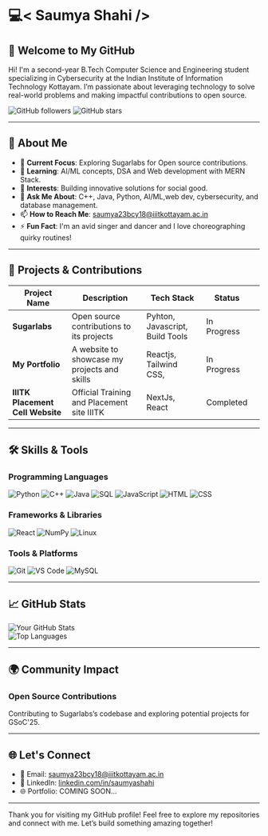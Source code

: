 # 💻< Saumya Shahi />

## 👋 Welcome to My GitHub

Hi! I'm a second-year B.Tech Computer Science and Engineering student specializing in Cybersecurity at the Indian Institute of Information Technology Kottayam. I’m passionate about leveraging technology to solve real-world problems and making impactful contributions to open source.

![GitHub followers](https://img.shields.io/github/followers/your-username?style=social) ![GitHub stars](https://img.shields.io/github/stars/your-username?style=social)

---

## 🌟 About Me

- 🔭 **Current Focus**: Exploring Sugarlabs for Open source contributions.
- 🌱 **Learning**: AI/ML concepts, DSA and Web development with MERN Stack.
- 🎯 **Interests**: Building innovative solutions for social good.
- 💬 **Ask Me About**: C++, Java, Python, AI/ML,web dev, cybersecurity, and database management.
- 📫 **How to Reach Me**: [saumya23bcy18@iiitkottayam.ac.in](mailto:saumya23bcy18@iiitkottayam.ac.in)
- ⚡ **Fun Fact**: I'm an avid singer and dancer and I love choreographing quirky routines!

---

## 💼 Projects & Contributions

| Project Name                 | Description                                  | Tech Stack               | Status      |   |
| ---------------------------- | -------------------------------------------- | ------------------------ | ----------- | - |
| **Sugarlabs**           | Open source contributions to its projects | Pyhton, Javascript, Build Tools         | In Progress |   |
| **My Portfolio**             | A website to showcase my projects and skills | Reactjs,  Tailwind CSS,  | In Progress |   |
| **IIITK Placement Cell Website** | Official Training and Placement site IIITK   | NextJs, React            | Completed   |   |

---

## 🛠️ Skills & Tools

### **Programming Languages**
![Python](https://img.shields.io/badge/Python-%2314354C.svg?style=for-the-badge&logo=python&logoColor=white)
![C++](https://img.shields.io/badge/C++-%2300599C.svg?style=for-the-badge&logo=c%2B%2B&logoColor=white)
![Java](https://img.shields.io/badge/Java-%23ED8B00.svg?style=for-the-badge&logo=java&logoColor=white)
![SQL](https://img.shields.io/badge/SQL-%23CC2927.svg?style=for-the-badge&logo=microsoft-sql-server&logoColor=white)
![JavaScript](https://img.shields.io/badge/JavaScript-%23F7DF1E.svg?style=for-the-badge&logo=javascript&logoColor=black)
![HTML](https://img.shields.io/badge/HTML-%23E34F26.svg?style=for-the-badge&logo=html5&logoColor=white)
![CSS](https://img.shields.io/badge/CSS-%231572B6.svg?style=for-the-badge&logo=css3&logoColor=white)


### **Frameworks & Libraries**
![React](https://img.shields.io/badge/React-%2361DAFB.svg?style=for-the-badge&logo=react&logoColor=black)
![NumPy](https://img.shields.io/badge/NumPy-%23013243.svg?style=for-the-badge&logo=numpy&logoColor=white)
![Linux](https://img.shields.io/badge/Linux-%23FCC624.svg?style=for-the-badge&logo=linux&logoColor=black)
<!---![TensorFlow](https://img.shields.io/badge/TensorFlow-%23FF6F00.svg?style=for-the-badge&logo=TensorFlow&logoColor=white)--->

### **Tools & Platforms**
![Git](https://img.shields.io/badge/Git-%23F05033.svg?style=for-the-badge&logo=git&logoColor=white)
![VS Code](https://img.shields.io/badge/VS%20Code-%23007ACC.svg?style=for-the-badge&logo=visual-studio-code&logoColor=white)
![MySQL](https://img.shields.io/badge/MySQL-%234479A1.svg?style=for-the-badge&logo=mysql&logoColor=white)

---

## 📈 GitHub Stats

![Your GitHub Stats](https://github-readme-stats.vercel.app/api?username=saumyashahi&show_icons=true&theme=radical)  
![Top Languages](https://github-readme-stats.vercel.app/api/top-langs/?username=saumyashahi&layout=compact&theme=radical)

---

## 🌍 Community Impact

### Open Source Contributions
Contributing to Sugarlabs’s codebase and exploring potential projects for GSoC'25.

---

## 🌐 Let's Connect

- 📧 Email: [saumya23bcy18@iiitkottayam.ac.in](mailto:saumya23bcy18@iiitkottayam.ac.in)
- 💼 LinkedIn: [linkedin.com/in/saumyashahi](https://linkedin.com/in/saumyashahi)
- 🌐 Portfolio: COMING SOON...

---

Thank you for visiting my GitHub profile! Feel free to explore my repositories and connect with me. Let’s build something amazing together!




<!---
saumyashahi/saumyashahi is a ✨ special ✨ repository because its `README.md` (this file) appears on your GitHub profile.
You can click the Preview link to take a look at your changes.
--->
